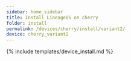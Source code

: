```yaml
---
sidebar: home_sidebar
title: Install LineageOS on cherry
folder: install
permalink: /devices/cherry/install/variant2/
device: cherry_variant2
---
```

{% include templates/device_install.md %}
